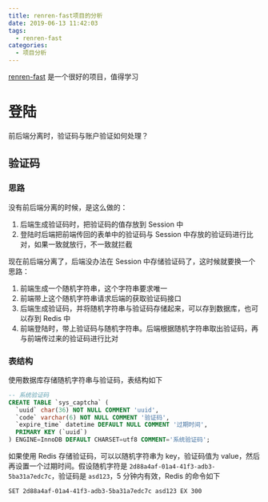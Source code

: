 ```yaml
---
title: renren-fast项目的分析
date: 2019-06-13 11:42:03
tags:
  - renren-fast
categories:
  - 项目分析
---
```


[renren-fast](https://gitee.com/renrenio/renren-fast) 是一个很好的项目，值得学习

<!-- more -->

# 登陆

前后端分离时，验证码与账户验证如何处理？

## 验证码

### 思路

没有前后端分离的时候，是这么做的：

1. 后端生成验证码时，把验证码的值存放到 Session 中
2. 登陆时后端把前端传回的表单中的验证码与 Session 中存放的验证码进行比对，如果一致就放行，不一致就拦截

现在前后端分离了，后端没办法在 Session 中存储验证码了，这时候就要换一个思路：

1. 前端生成一个随机字符串，这个字符串要求唯一
2. 前端带上这个随机字符串请求后端的获取验证码接口
3. 后端生成验证码，并将随机字符串与验证码存储起来，可以存到数据库，也可以存到 Redis 中
4. 前端登陆时，带上验证码与随机字符串。后端根据随机字符串取出验证码，再与前端传过来的验证码进行比对

### 表结构

使用数据库存储随机字符串与验证码，表结构如下

```sql
-- 系统验证码
CREATE TABLE `sys_captcha` (
  `uuid` char(36) NOT NULL COMMENT 'uuid',
  `code` varchar(6) NOT NULL COMMENT '验证码',
  `expire_time` datetime DEFAULT NULL COMMENT '过期时间',
  PRIMARY KEY (`uuid`)
) ENGINE=InnoDB DEFAULT CHARSET=utf8 COMMENT='系统验证码';
```

如果使用 Redis 存储验证码，可以以随机字符串为 key，验证码值为 value，然后再设置一个过期时间。假设随机字符是 `2d88a4af-01a4-41f3-adb3-5ba31a7edc7c`，验证码是 `asd123`，5 分钟内有效，Redis 的命令如下

```
SET 2d88a4af-01a4-41f3-adb3-5ba31a7edc7c asd123 EX 300
```

